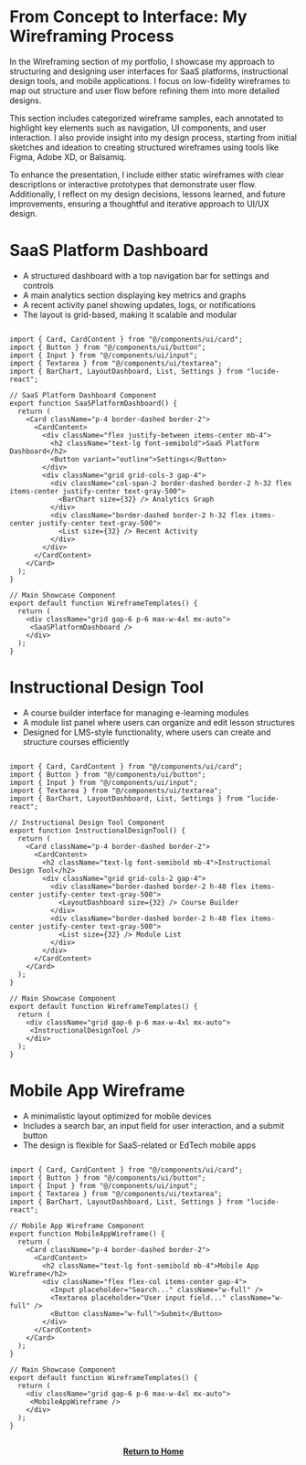 # From Concept to Interface: My Wireframing Process

In the Wireframing section of my portfolio, I showcase my approach to structuring and designing user interfaces for SaaS platforms, instructional design tools, and mobile applications. I focus on low-fidelity wireframes to map out structure and user flow before refining them into more detailed designs.

This section includes categorized wireframe samples, each annotated to highlight key elements such as navigation, UI components, and user interaction. I also provide insight into my design process, starting from initial sketches and ideation to creating structured wireframes using tools like Figma, Adobe XD, or Balsamiq.

To enhance the presentation, I include either static wireframes with clear descriptions or interactive prototypes that demonstrate user flow. Additionally, I reflect on my design decisions, lessons learned, and future improvements, ensuring a thoughtful and iterative approach to UI/UX design.

<h1>SaaS Platform Dashboard</h1>

- A structured dashboard with a top navigation bar for settings and controls
- A main analytics section displaying key metrics and graphs
- A recent activity panel showing updates, logs, or notifications
- The layout is grid-based, making it scalable and modular

```

import { Card, CardContent } from "@/components/ui/card";
import { Button } from "@/components/ui/button";
import { Input } from "@/components/ui/input";
import { Textarea } from "@/components/ui/textarea";
import { BarChart, LayoutDashboard, List, Settings } from "lucide-react";

// SaaS Platform Dashboard Component
export function SaaSPlatformDashboard() {
  return (
    <Card className="p-4 border-dashed border-2">
      <CardContent>
        <div className="flex justify-between items-center mb-4">
          <h2 className="text-lg font-semibold">SaaS Platform Dashboard</h2>
          <Button variant="outline">Settings</Button>
        </div>
        <div className="grid grid-cols-3 gap-4">
          <div className="col-span-2 border-dashed border-2 h-32 flex items-center justify-center text-gray-500">
            <BarChart size={32} /> Analytics Graph
          </div>
          <div className="border-dashed border-2 h-32 flex items-center justify-center text-gray-500">
            <List size={32} /> Recent Activity
          </div>
        </div>
      </CardContent>
    </Card>
  );
}

// Main Showcase Component
export default function WireframeTemplates() {
  return (
    <div className="grid gap-6 p-6 max-w-4xl mx-auto">
     <SaaSPlatformDashboard />
    </div>
  );
}

```

<h1>Instructional Design Tool</h1>

- A course builder interface for managing e-learning modules
- A module list panel where users can organize and edit lesson structures
- Designed for LMS-style functionality, where users can create and structure courses efficiently

```

import { Card, CardContent } from "@/components/ui/card";
import { Button } from "@/components/ui/button";
import { Input } from "@/components/ui/input";
import { Textarea } from "@/components/ui/textarea";
import { BarChart, LayoutDashboard, List, Settings } from "lucide-react";

// Instructional Design Tool Component
export function InstructionalDesignTool() {
  return (
    <Card className="p-4 border-dashed border-2">
      <CardContent>
        <h2 className="text-lg font-semibold mb-4">Instructional Design Tool</h2>
        <div className="grid grid-cols-2 gap-4">
          <div className="border-dashed border-2 h-40 flex items-center justify-center text-gray-500">
            <LayoutDashboard size={32} /> Course Builder
          </div>
          <div className="border-dashed border-2 h-40 flex items-center justify-center text-gray-500">
            <List size={32} /> Module List
          </div>
        </div>
      </CardContent>
    </Card>
  );
}

// Main Showcase Component
export default function WireframeTemplates() {
  return (
    <div className="grid gap-6 p-6 max-w-4xl mx-auto">
     <InstructionalDesignTool />
    </div>
  );
}

```

<h1>Mobile App Wireframe</h1>

- A minimalistic layout optimized for mobile devices
- Includes a search bar, an input field for user interaction, and a submit button
- The design is flexible for SaaS-related or EdTech mobile apps

```

import { Card, CardContent } from "@/components/ui/card";
import { Button } from "@/components/ui/button";
import { Input } from "@/components/ui/input";
import { Textarea } from "@/components/ui/textarea";
import { BarChart, LayoutDashboard, List, Settings } from "lucide-react";

// Mobile App Wireframe Component
export function MobileAppWireframe() {
  return (
    <Card className="p-4 border-dashed border-2">
      <CardContent>
        <h2 className="text-lg font-semibold mb-4">Mobile App Wireframe</h2>
        <div className="flex flex-col items-center gap-4">
          <Input placeholder="Search..." className="w-full" />
          <Textarea placeholder="User input field..." className="w-full" />
          <Button className="w-full">Submit</Button>
        </div>
      </CardContent>
    </Card>
  );
}

// Main Showcase Component
export default function WireframeTemplates() {
  return (
    <div className="grid gap-6 p-6 max-w-4xl mx-auto">
     <MobileAppWireframe />
    </div>
  );
}

```

<h2></h2>
<p align="center">
  <a href="https://github.com/rlangc"><b>Return to Home</b></a>

